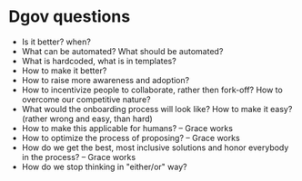 # Dgov questions

* Is it better? when?
* What can be automated? What should be automated?
* What is hardcoded, what is in templates?
* How to make it better?
* How to raise more awareness and adoption?
* How to incentivize people to collaborate, rather then fork-off? How to overcome our competitive nature?
* What would the onboarding process will look like? How to make it easy? \(rather wrong and easy, than hard\)
* How to make this applicable for humans? – Grace works
* How to optimize the process of proposing? – Grace works
* How do we get the best, most inclusive solutions and honor everybody in the process? – Grace works
* How do we stop thinking in "either/or" way?

